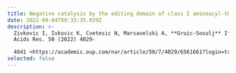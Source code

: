 ```yaml
---
title: Negative catalysis by the editing domain of class I aminoacyl-tRNA synthetases
date: 2022-09-04T09:33:35.039Z
description: >-
  Zivkovic I, Ivkovic K, Cvetesic N, Marsavelski A, **Gruic-Sovulj** I*. Nucleic
  Acids Res. 50 (2022) 4029-

  4041 <https://academic.oup.com/nar/article/50/7/4029/6561661?login=true>
selected: false
---
```

